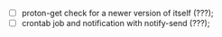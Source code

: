 - [ ] proton-get check for a newer version of itself (???);
- [ ] crontab job and notification with notify-send (???);
